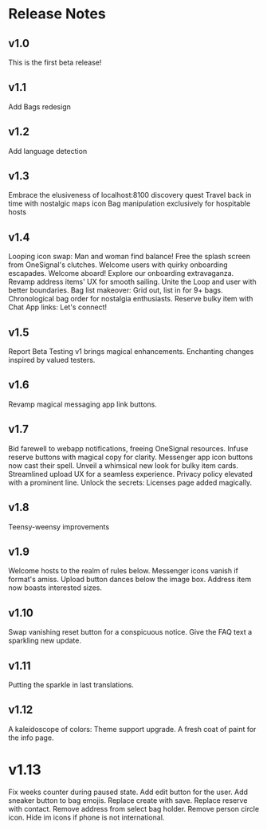# Release Notes

## v1.0

This is the first beta release!

## v1.1

Add Bags redesign

## v1.2

Add language detection

## v1.3

Embrace the elusiveness of localhost:8100 discovery quest
Travel back in time with nostalgic maps icon
Bag manipulation exclusively for hospitable hosts

## v1.4

Looping icon swap: Man and woman find balance!
Free the splash screen from OneSignal's clutches.
Welcome users with quirky onboarding escapades.
Welcome aboard! Explore our onboarding extravaganza.
Revamp address items' UX for smooth sailing.
Unite the Loop and user with better boundaries.
Bag list makeover: Grid out, list in for 9+ bags.
Chronological bag order for nostalgia enthusiasts.
Reserve bulky item with Chat App links: Let's connect!

## v1.5

Report Beta Testing v1 brings magical enhancements.
Enchanting changes inspired by valued testers.

## v1.6

Revamp magical messaging app link buttons.

## v1.7

Bid farewell to webapp notifications, freeing OneSignal resources.
Infuse reserve buttons with magical copy for clarity.
Messenger app icon buttons now cast their spell.
Unveil a whimsical new look for bulky item cards.
Streamlined upload UX for a seamless experience.
Privacy policy elevated with a prominent line.
Unlock the secrets: Licenses page added magically.

## v1.8

Teensy-weensy improvements

## v1.9

Welcome hosts to the realm of rules below.
Messenger icons vanish if format's amiss.
Upload button dances below the image box.
Address item now boasts interested sizes.

## v1.10

Swap vanishing reset button for a conspicuous notice.
Give the FAQ text a sparkling new update.

## v1.11

Putting the sparkle in last translations.

## v1.12

A kaleidoscope of colors: Theme support upgrade.
A fresh coat of paint for the info page.

# v1.13

Fix weeks counter during paused state.
Add edit button for the user.
Add sneaker button to bag emojis.
Replace create with save.
Replace reserve with contact.
Remove address from select bag holder.
Remove person circle icon.
Hide im icons if phone is not international.
